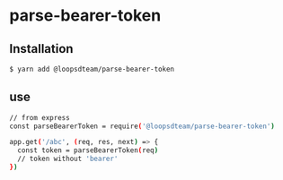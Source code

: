 # parse-bearer-token

## Installation

```bash
$ yarn add @loopsdteam/parse-bearer-token
```

## use

```bash
// from express
const parseBearerToken = require('@loopsdteam/parse-bearer-token')

app.get('/abc', (req, res, next) => {
  const token = parseBearerToken(req)
  // token without 'bearer'  
})
```
